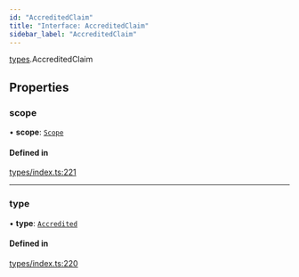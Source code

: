 ```yaml
---
id: "AccreditedClaim"
title: "Interface: AccreditedClaim"
sidebar_label: "AccreditedClaim"
---
```


[types](../../../modules/Types/Types.md).AccreditedClaim

## Properties

### scope

• **scope**: [`Scope`](../Scope/Scope.md)

#### Defined in

[types/index.ts:221](https://github.com/PolymeshAssociation/polymesh-sdk/blob/acc2284c/src/types/index.ts#L221)

___

### type

• **type**: [`Accredited`](../../../enums/Types/ClaimType/ClaimType.md#accredited)

#### Defined in

[types/index.ts:220](https://github.com/PolymeshAssociation/polymesh-sdk/blob/acc2284c/src/types/index.ts#L220)
